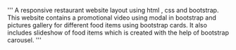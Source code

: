 ''' A responsive restaurant website layout using html , css and bootstrap. This website contains a promotional video using modal in 
bootstrap and pictures gallery for different food items using bootstrap cards. It also includes slideshow of food items which is created with 
the help of bootstrap carousel. '''
